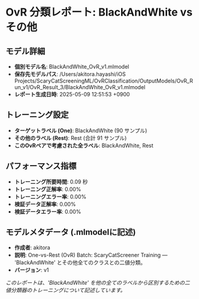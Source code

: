 # OvR 分類レポート: BlackAndWhite vs その他

## モデル詳細
- **個別モデル名**: BlackAndWhite_OvR_v1.mlmodel 
- **保存先モデルパス**: /Users/akitora.hayashi/iOS Projects/ScaryCatScreeningML/OvRClassification/OutputModels/OvR_Run_v1/OvR_Result_3/BlackAndWhite_OvR_v1.mlmodel
- **レポート生成日時**: 2025-05-09 12:51:53 +0900

## トレーニング設定
- **ターゲットラベル (One)**: BlackAndWhite (90 サンプル)
- **その他のラベル (Rest)**: Rest (合計 91 サンプル)
- **このOvRペアで考慮された全ラベル**: BlackAndWhite, Rest

## パフォーマンス指標
- **トレーニング所要時間**: 0.09 秒
- **トレーニング正解率**: 0.00%
- **トレーニングエラー率**: 0.00%
- **検証データ正解率**: 0.00%
- **検証データエラー率**: 0.00%

## モデルメタデータ (.mlmodelに記述)
- **作成者**: akitora
- **説明**: One-vs-Rest (OvR) Batch: ScaryCatScreener Training — 'BlackAndWhite' とその他全てのクラスとの二値分類。 
- **バージョン**: v1

*このレポートは、'BlackAndWhite' を他の全てのラベルから区別するための二値分類器のトレーニングについて記述しています。*